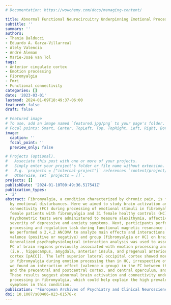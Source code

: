 ```yaml
---
# Documentation: https://wowchemy.com/docs/managing-content/

title: Abnormal Functional Neurocircuitry Underpinning Emotional Processing in Fibromyalgia
subtitle: ''
summary: ''
authors:
- Thania Balducci
- Eduardo A. Garza-Villarreal
- Alely Valencia
- André Aleman
- Marie-José van Tol
tags:
- Anterior cingulate cortex
- Emotion processing
- Fibromyalgia
- Fmri
- Functional connectivity
categories: []
date: '2023-03-01'
lastmod: 2024-01-09T18:49:37-06:00
featured: false
draft: false

# Featured image
# To use, add an image named `featured.jpg/png` to your page's folder.
# Focal points: Smart, Center, TopLeft, Top, TopRight, Left, Right, BottomLeft, Bottom, BottomRight.
image:
  caption: ''
  focal_point: ''
  preview_only: false

# Projects (optional).
#   Associate this post with one or more of your projects.
#   Simply enter your project's folder or file name without extension.
#   E.g. `projects = ["internal-project"]` references `content/project/deep-learning/index.md`.
#   Otherwise, set `projects = []`.
projects: []
publishDate: '2024-01-10T00:49:36.517541Z'
publication_types:
- '2'
abstract: Fibromyalgia, a condition characterized by chronic pain, is frequently accompanied
  by emotional disturbances. Here we aimed to study brain activation and functional
  connectivity (FC) during processing of emotional stimuli in fibromyalgia. Thirty
  female patients with fibromyalgia and 31 female healthy controls (HC) were included.
  Psychometric tests were administered to measure alexithymia, affective state, and
  severity of depressive and anxiety symptoms. Next, participants performed an emotion
  processing and regulation task during functional magnetic resonance imaging (fMRI).
  We performed a 2,×,2 ANCOVA to analyze main effects and interactions of the stimuli
  valence (positive or negative) and group (fibromyalgia or HC) on brain activation.
  Generalized psychophysiological interaction analysis was used to assess task-dependent
  FC of brain regions previously associated with emotion processing and fibromyalgia
  (i.e., hippocampus, amygdala, anterior insula, and pregenual anterior cingulate
  cortex [pACC]). The left superior lateral occipital cortex showed more activation
  in fibromyalgia during emotion processing than in HC, irrespective of valence. Moreover,
  we found an interaction effect (valence x group) in the FC between the left pACC
  and the precentral and postcentral cortex, and central operculum, and premotor cortex.
  These results suggest abnormal brain activation and connectivity underlying emotion
  processing in fibromyalgia, which could help explain the high prevalence of psychopathological
  symptoms in this condition.
publication: '*European Archives of Psychiatry and Clinical Neuroscience*'
doi: 10.1007/s00406-023-01578-x
---
```

